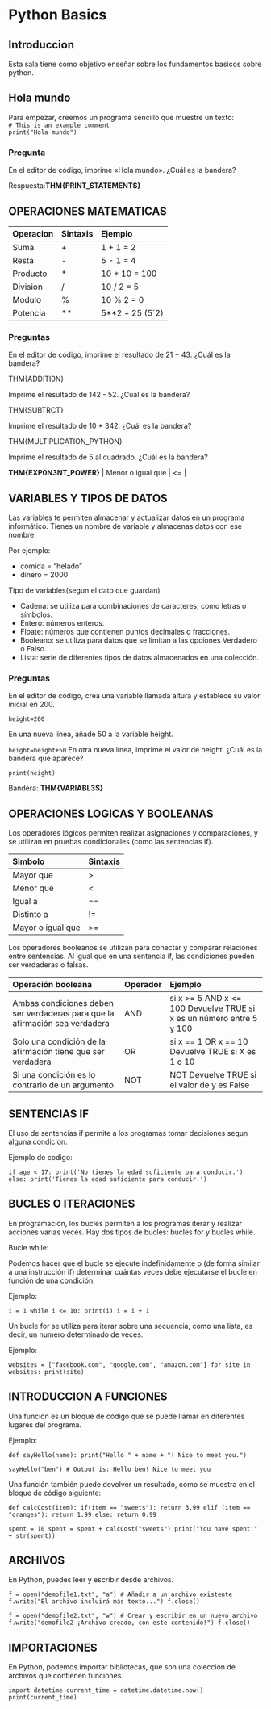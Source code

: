 # Python Basics

## Introduccion

Esta sala tiene como objetivo enseñar sobre los fundamentos basicos sobre python.

## Hola mundo

Para empezar, creemos un programa sencillo que muestre un texto:  
`# This is an example comment`  
`print("Hola mundo")`

### Pregunta

En el editor de código, imprime «Hola mundo». ¿Cuál es la bandera?

Respuesta:**THM{PRINT_STATEMENTS}**

## OPERACIONES MATEMATICAS

| Operacion |	Sintaxis	| Ejemplo |
| :-- | :-- | :-- | 
| Suma	| +	| 1 + 1 = 2 |
| Resta	| -	| 5 - 1 = 4 |
| Producto	| *	| 10 * 10 = 100 |
| Division	| /	| 10 / 2 = 5 |
| Modulo	| %	| 10 % 2 = 0 |
| Potencia	| **	| 5**2 = 25 (5´2) |

### Preguntas

En el editor de código, imprime el resultado de 21 + 43. ¿Cuál es la bandera?

THM{ADDITI0N}

Imprime el resultado de 142 - 52. ¿Cuál es la bandera?

THM{SUBTRCT}

Imprime el resultado de 10 * 342. ¿Cuál es la bandera?

THM{MULTIPLICATION_PYTHON}

Imprime el resultado de 5 al cuadrado. ¿Cuál es la bandera?

**THM{EXP0N3NT_POWER}**
| Menor o igual que	| <= |

## VARIABLES Y TIPOS DE DATOS

Las variables te permiten almacenar y actualizar datos en un programa informático. Tienes un nombre de variable y almacenas datos con ese nombre.

Por ejemplo:

- comida = “helado”
- dinero = 2000

Tipo de variables(segun el dato que guardan)

- Cadena: se utiliza para combinaciones de caracteres, como letras o símbolos.
- Entero: números enteros.
- Floate: números que contienen puntos decimales o fracciones.
- Booleano: se utiliza para datos que se limitan a las opciones Verdadero o Falso.
- Lista: serie de diferentes tipos de datos almacenados en una colección.

### Preguntas

En el editor de código, crea una variable llamada altura y establece su valor inicial en 200.

`height=200`

En una nueva línea, añade 50 a la variable height.

`height=height+50`
En otra nueva línea, imprime el valor de height. ¿Cuál es la bandera que aparece?

`print(height)`

Bandera: **THM{VARIABL3S}**

## OPERACIONES LOGICAS Y BOOLEANAS

Los operadores lógicos permiten realizar asignaciones y comparaciones, y se utilizan en pruebas condicionales (como las sentencias if).

| Simbolo	| Sintaxis |
| :-- | :-- | 
| Mayor que | > |
| Menor que	| < |
| Igual a | == |
| Distinto a| != |
| Mayor o igual que	| >= |

Los operadores booleanos se utilizan para conectar y comparar relaciones entre sentencias. Al igual que en una sentencia if, las condiciones pueden ser verdaderas o falsas.

| Operación booleana | Operador | Ejemplo |
| :-- | :-- | :-- | 
| Ambas condiciones deben ser verdaderas para que la afirmación sea verdadera | AND | si x >= 5 AND x <= 100 Devuelve TRUE si x es un número entre 5 y 100 |
| Solo una condición de la afirmación tiene que ser verdadera | OR | si x == 1 OR x == 10 Devuelve TRUE si X es 1 o 10 |
| Si una condición es lo contrario de un argumento | NOT | NOT Devuelve TRUE si el valor de y es False |

## SENTENCIAS IF

El uso de sentencias if permite a los programas tomar decisiones segun alguna condicion.

Ejemplo de codigo: 

`if age < 17:
    print('No tienes la edad suficiente para conducir.')
else:
    print('Tienes la edad suficiente para conducir.')`

## BUCLES O ITERACIONES

En programación, los bucles permiten a los programas iterar y realizar acciones varias veces. Hay dos tipos de bucles: bucles for y bucles while.

Bucle while:

Podemos hacer que el bucle se ejecute indefinidamente o (de forma similar a una instrucción if) determinar cuántas veces debe ejecutarse el bucle en función de una condición.

Ejemplo:

`i = 1
while i <= 10:
     print(i)
     i = i + 1`

Un bucle for se utiliza para iterar sobre una secuencia, como una lista, es decir, un numero determinado de veces.

Ejemplo:

`websites = ["facebook.com", "google.com", "amazon.com"]
for site in websites:
     print(site)`

## INTRODUCCION A FUNCIONES

Una función es un bloque de código que se puede llamar en diferentes lugares del programa.

Ejemplo: 

`def sayHello(name):
     print("Hello " + name + "! Nice to meet you.")`

`sayHello("ben") # Output is: Hello ben! Nice to meet you`

Una función también puede devolver un resultado, como se muestra en el bloque de código siguiente:

`def calcCost(item):
     if(item == "sweets"):
          return 3.99
     elif (item == "oranges"):
          return 1.99
     else:
          return 0.99`

`spent = 10
spent = spent + calcCost("sweets")
print("You have spent:" + str(spent))`

## ARCHIVOS

En Python, puedes leer y escribir desde archivos.

`f = open("demofile1.txt", "a") # Añadir a un archivo existente
f.write("El archivo incluirá más texto...")
f.close()`

`f = open("demofile2.txt", "w") # Crear y escribir en un nuevo archivo
f.write("demofile2 ¡Archivo creado, con este contenido!")
f.close()`

## IMPORTACIONES

En Python, podemos importar bibliotecas, que son una colección de archivos que contienen funciones.

`import datetime
current_time = datetime.datetime.now()
print(current_time)`
